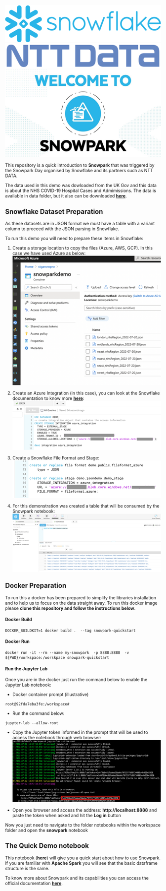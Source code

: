 ![Snowflake](images/Snowflake_Logo.svg.png)
![NTT DATA](images/2560px-NTT-Data-Logo.svg.png)
![Snowpark](images/welcome.jpg)


This repository is a quick introduction to **Snowpark** that was triggered by the Snowpark Day organised by Snowflake and its partners such as NTT DATA.

The data used in this demo was dowloaded from the UK Gov and this data is about the NHS COVID-19 Hospital Cases and Admimissions. The data is available in data folder, but it also can be downloaded **[here](https://coronavirus.data.gov.uk/details/download)**.


## Snowflake Dataset Preparation
As these datasets are in JSON format we must have a table with a variant column to proceed with the JSON parsing in Snowflake.

To run this demo you will need to prepare these items in Snowflake:

1. Create a storage location to copy the files (Azure, AWS, GCP). In this case we have used Azure as below:
![Azure Storage](images/azure_storage.png)

2. Create an Azure Integration (in this case), you can look at the Snowflake documentation to know more **[here](https://docs.snowflake.com/en/sql-reference/sql/create-storage-integration.html)**:
![Azure Integration](images/azure_integration.png)

3. Create a Snowflake File Format and Stage:
![Azure Stage](images/azure_stage.png)

4. For this demonstration was created a table that will be consumed by the Snowpark notebook:
![Snowflake Table](images/snowflake_table.png)


## Docker Preparation

To run this a docker has been prepared to simplify the libraries installation and to help us to focus on the data straight away. To run this docker image please **clone this repository and follow the instructions below**.

#### Docker Build
```
DOCKER_BUILDKIT=1 docker build .  --tag snowpark-quickstart
```
#### Docker Run
```
docker run -it --rm --name my-snowpark  -p 8888:8888  -v ${PWD}/workspace:/worskpace snowpark-quickstart
```

#### Run the Jupyter Lab
Once you are in the docker just run the command below to enable the Jupyter Lab notebook:

* Docker container prompt (illustrative)
```
root@92fda7eba3fe:/workspace#
```
* Run the command below:
```
jupyter-lab --allow-root
```
* Copy the Jupyter token informed in the prompt that will be used to access the notebook through web browser:
![Jupyter Prompt](images/jupyter_prompt.png)

* Open you browser and access the address: **http://localhost:8888** and paste the token when asked and hit the **Log in** button

Now you just need to navigate to the folder notebooks within the workspace folder and open the **snowpark** notebook

## The Quick Demo notebook

This notebook (**[here](workspace/notebooks/snowpark.ipynb)**) will give you a quick start about how to use Snowpark. If you are familiar with **Apache Spark** you will see that the basic dataframe structure is the same.

To know more about Snowpark and its capabilities you can access the official documentation **[here](https://docs.snowflake.com/en/developer-guide/snowpark/index.html)**.
